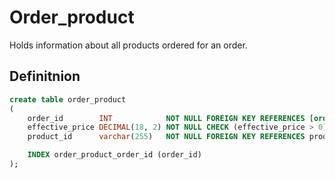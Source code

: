 # Order_product

Holds information about all products ordered for an order.

## Definitnion

```sql
create table order_product
(
    order_id        INT            NOT NULL FOREIGN KEY REFERENCES [order] (id),
    effective_price DECIMAL(18, 2) NOT NULL CHECK (effective_price > 0),
    product_id      varchar(255)   NOT NULL FOREIGN KEY REFERENCES product (id),

    INDEX order_product_order_id (order_id)
);
```